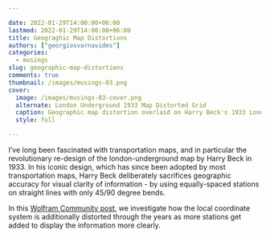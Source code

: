 ```yaml
---

date: 2022-01-29T14:00:00+06:00
lastmod: 2022-01-29T14:00:00+06:00
title: Geograghic Map Distortions
authors: ["georgiosvarnavides"]
categories:
  - musings
slug: geographic-map-distortions
comments: true
thumbnail: /images/musings-03.png
cover:
  image: /images/musings-03-cover.png
  alternate: London Underground 1933 Map Distorted Grid
  caption: Geographic map distortion overlaid on Harry Beck's 1933 London underground map.
  style: full

---
```


I’ve long been fascinated with transportation maps, and in particular the revolutionary re-design of the london-underground map by Harry Beck in 1933.
In his iconic design, which has since been adopted by most transportation maps, Harry Beck deliberately sacrifices geographic accuracy for visual clarity of information - by using equally-spaced stations on straight lines with only 45/90 degree bends.

In this [Wolfram Community post](https://community.wolfram.com/groups/-/m/t/2178322), we investigate how the local coordinate system is additionally distorted through the years as more stations get added to display the information more clearly.

